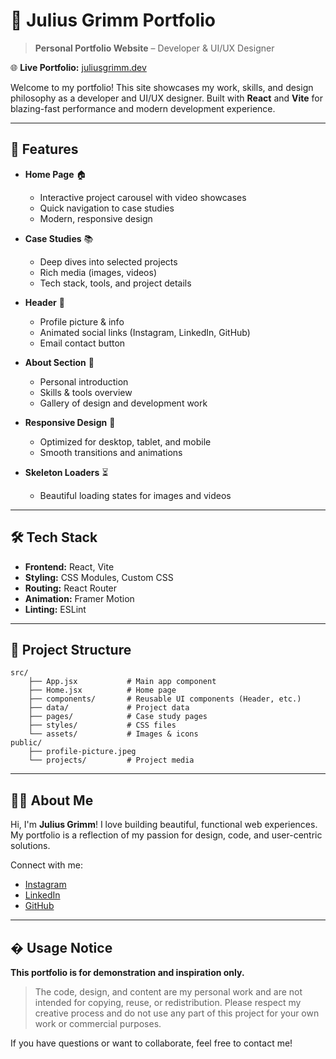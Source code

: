 # 🎨 Julius Grimm Portfolio

> **Personal Portfolio Website** – Developer & UI/UX Designer

🌐 **Live Portfolio:** [juliusgrimm.dev](https://juliusgrimm.dev)

Welcome to my portfolio! This site showcases my work, skills, and design philosophy as a developer and UI/UX designer. Built with **React** and **Vite** for blazing-fast performance and modern development experience.

---

## 🚀 Features

- **Home Page** 🏠

  - Interactive project carousel with video showcases
  - Quick navigation to case studies
  - Modern, responsive design

- **Case Studies** 📚

  - Deep dives into selected projects
  - Rich media (images, videos)
  - Tech stack, tools, and project details

- **Header** 👤

  - Profile picture & info
  - Animated social links (Instagram, LinkedIn, GitHub)
  - Email contact button

- **About Section** 📝

  - Personal introduction
  - Skills & tools overview
  - Gallery of design and development work

- **Responsive Design** 📱

  - Optimized for desktop, tablet, and mobile
  - Smooth transitions and animations

- **Skeleton Loaders** ⏳
  - Beautiful loading states for images and videos

---

## 🛠️ Tech Stack

- **Frontend:** React, Vite
- **Styling:** CSS Modules, Custom CSS
- **Routing:** React Router
- **Animation:** Framer Motion
- **Linting:** ESLint

---

## 📂 Project Structure

```text
src/
	├── App.jsx           # Main app component
	├── Home.jsx          # Home page
	├── components/       # Reusable UI components (Header, etc.)
	├── data/             # Project data
	├── pages/            # Case study pages
	├── styles/           # CSS files
	└── assets/           # Images & icons
public/
	├── profile-picture.jpeg
	└── projects/         # Project media
```

---

## 🧑‍💻 About Me

Hi, I'm **Julius Grimm**! I love building beautiful, functional web experiences. My portfolio is a reflection of my passion for design, code, and user-centric solutions.

Connect with me:

- [Instagram](https://instagram.com/julius_gr_)
- [LinkedIn](https://linkedin.com/in/julius-gr)
- [GitHub](https://github.com/justthatrandomcoder)

---

## � Usage Notice

**This portfolio is for demonstration and inspiration only.**

> The code, design, and content are my personal work and are not intended for copying, reuse, or redistribution. Please respect my creative process and do not use any part of this project for your own work or commercial purposes.

If you have questions or want to collaborate, feel free to contact me!
